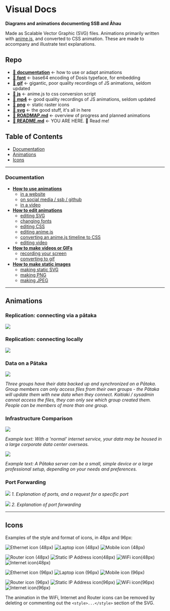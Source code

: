 # Visual Docs
**Diagrams and animations documenting SSB and Āhau**

Made as Scalable Vector Graphic (SVG) files. Animations primarily written with [anime.js](https://animejs.com), and converted to CSS animation.
These are made to accompany and illustrate text explanations.

## Repo
- [📁️ **documentation**](documentation) ← how to use or adapt animations
- [📁️ **font**](font) ← base64 encoding of Dosis typeface, for embedding
- [📁️ **gif**](gif) ← gigantic, poor quality recordings of JS animations, seldom updated
- [📁️ **js**](**js**) ← anime.js to css conversion script
- [📁️ **mp4**](mp4) ← good quality recordings of JS animations, seldom updated
- [📁️ **png**](png) ← static raster icons
- [📁️ **svg**](svg) ← the good stuff, it's all in here
- [ 📄️ **ROADMAP.md**](ROADMAP.md) ← overview of progress and planned animations
- [ 📄️ **README.md**](README.md) ← YOU ARE HERE. 📍️ Read me!

## Table of Contents
- [Documentation](#documentation)
- [Animations](#animations)
- [Icons](#icons)

----

### Documentation
- [**How to use animations**](documentation/Using-Animations.md)
  - [in a website](documentation/Using-Animations.md#using-animations-in-a-website)
  - [on social media / ssb / github](documentation/Using-Animations.md#using-animations-on-social-media)
  - [in a video](documentation/Using-Animations.md#using-animations-in-a-video)
- [**How to edit animations**](documentation/Editing-Animations.md)
  - [editing SVG](documentation/Editing-Animations.md#editing-svg)
  - [changing fonts](documentation/Editing-Animations.md#changing-fonts)
  - [editing CSS](documentation/Editing-Animations.md#editing-css)
  - [editing anime.js](documentation/Editing-Animations.md#editing-animejs)
  - [converting an anime.js timeline to CSS](documentation/Editing-Animations.md#converting-an-animejs-timeline-to-css)
  - [editing video](documentation/Editing-Animations.md#editing-video)
- [**How to make videos or GIFs**](Making-Video-or-GIF.md)
  - [recording your screen](documentation/Making-Video-or-GIF.md#recording-your-screen)
  - [converting to gif](documentation/Making-Video-or-GIF.md#converting-to-gif)
- [**How to make static images**](documentation/Making-Static-Images.md)
  - [making static SVG](documentation/Making-Static-Images.md#making-static-svg)
  - [making PNG](documentation/Making-Static-Images.md#making-static-png)
  - [making JPEG](documentation/Making-Static-Images.md#making-static-jpeg)

----

## Animations
### Replication: connecting via a pātaka

![](svg/replication-via-internet_css.svg)

### Replication: connecting locally


![](svg/replication-local_css.svg)

### Data on a Pātaka

![](svg/data-on-a-pātaka_css.svg)

_Three groups have their data backed up and synchronized on a Pātaka. Group members can only access files from their own groups - the Pātaka will update them with new data when they connect. Kaitiaki / sysadmin cannot access the files, they can only see which group created them. People can be members of more than one group._

### Infrastructure Comparison

![](svg/corporate-server.svg)

_Example text: With a 'normal' internet service, your data may be housed in a large
corporate data center overseas._

![](svg/alternative-servers.svg)

_Example text: A Pātaka server can be a small, simple device or a large professional
setup, depending on your needs and preferences._

### Port Forwarding
![](svg/port-forwarding_01_without-port-forwarding.svg)
_1. Explanation of ports, and a request for a specific port_

![](svg/port-forwarding_02_with-port-forwarding.svg)
_2. Explanation of port forwarding_

----

## Icons

Examples of the style and format of icons, in 48px and 96px:

![Ethernet icon (48px)](svg/icons/ethernet_48.svg) ![Laptop icon (48px)](svg/icons/laptop_48.svg)
![Mobile icon (48px)](svg/icons/mobile_48.svg)

![Router icon (48px)](svg/icons/router_48.svg) ![Static IP Address icon(48px)](svg/icons/static-ip_48.svg)
![WiFi icon(48px)](svg/icons/wifi_48.svg) ![Internet icon(48px)](svg/icons/internet_48.svg)

![Ethernet icon (96px)](svg/icons/ethernet_96.svg) ![Laptop icon (96px)](svg/icons/laptop_96.svg)
![Mobile icon (96px)](svg/icons/mobile_96.svg)

![Router icon (96px)](svg/icons/router_96.svg) ![Static IP Address icon(96px)](svg/icons/static-ip_96.svg)
![WiFi icon(96px)](svg/icons/wifi_96.svg) ![Internet icon(96px)](svg/icons/internet_96.svg)


The animation in the WiFi, Internet and Router icons can be removed by deleting or
commenting out the `<style>...</style>` section of the SVG.
